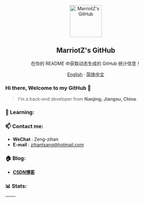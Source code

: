 <p align="center">
 <img width="100px" src="https://res.cloudinary.com/anuraghazra/image/upload/v1594908242/logo_ccswme.svg" align="center" alt="MarriotZ's GitHub" />
 <h2 align="center">MarriotZ's GitHub</h2>
 <p align="center">在你的 README 中获取动态生成的 GitHub 统计信息！</p>
</p>

<p align="center">
    <a href="/docs/readme_fr.md">English</a>
    ·
    <a href="/docs/readme_cn.md">简体中文</a>
</p>
  
### Hi there, Welcome to my GitHub 🌱

> I'm a back-end developer from **Nanjing, Jiangsu, China**.

### 🔭 Learning:



### 📫 Contact me:

- **WeChat** : Zeng-zihan
- **E-mail** : zihantsang@hotmail.com

### 🏠 Blog:

- **[CSDN博客](https://blog.csdn.net/weixin_42839065)**

### 📊 Stats:

| <img align="center" src="https://github-readme-stats.vercel.app/api?username=MarriotZ&show_icons=true&theme=buefy&hide_border=true" alt="" /> | <img align="center" src="https://github-readme-stats.vercel.app/api/top-langs/?username=MarriotZ&layout=compact&theme=buefy&hide_border=true" alt="" /> |
| ----------------------------------------------------------------------------------------------------------------------------------------------- | --------------------------------------------------------------------------------------------------------------------------------------------------------- |

<!--
**MarriotZ/MarriotZ** is a ✨ _special_ ✨ repository because its `README.md` (this file) appears on your GitHub profile.

Here are some ideas to get you started:

- 🔭 I’m currently working on ...
- 🌱 I’m currently learning ...
- 👯 I’m looking to collaborate on ...
- 🤔 I’m looking for help with ...
- 💬 Ask me about ...
- 📫 How to reach me: ...
- 😄 Pronouns: ...
- ⚡ Fun fact: ...
-->
